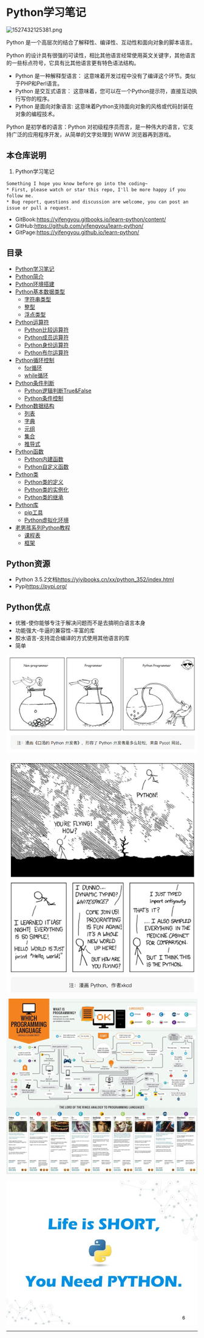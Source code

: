# Python学习笔记

![1527432125381.png](image/1527432125381.png)

Python 是一个高层次的结合了解释性、编译性、互动性和面向对象的脚本语言。

Python 的设计具有很强的可读性，相比其他语言经常使用英文关键字，其他语言的一些标点符号，它具有比其他语言更有特色语法结构。

* Python 是一种解释型语言： 这意味着开发过程中没有了编译这个环节。类似于PHP和Perl语言。
* Python 是交互式语言： 这意味着，您可以在一个Python提示符，直接互动执行写你的程序。
* Python 是面向对象语言: 这意味着Python支持面向对象的风格或代码封装在对象的编程技术。

Python 是初学者的语言：Python 对初级程序员而言，是一种伟大的语言，它支持广泛的应用程序开发，从简单的文字处理到 WWW 浏览器再到游戏。

## 本仓库说明

1. Python学习笔记

```
Something I hope you know before go into the coding~
* First, please watch or star this repo, I'll be more happy if you follow me.
* Bug report, questions and discussion are welcome, you can post an issue or pull a request.
```

* GitBook:<https://yifengyou.gitbooks.io/learn-python/content/>
* GitHub:<https://github.com/yifengyou/learn-python/>
* GitPage:<https://yifengyou.github.io/learn-python/>

## 目录

* [Python学习笔记](README.md)
* [Python简介](docs/Python简介.md)
* [Python环境搭建](docs/Python环境搭建/Python环境搭建.md)
* [Python基本数据类型](docs/Python基本数据类型/Python基本数据类型.md)
    * [字符串类型](docs/Python基本数据类型/字符串类型.md)
    * [整型](docs/Python基本数据类型/整型.md)
    * [浮点类型](docs/Python基本数据类型/浮点类型.md)
* [Python运算符](docs/Python运算符/Python运算符.md)
    * [Python比较运算符](docs/Python运算符/Python比较运算符.md)
    * [Python成员运算符](docs/Python运算符/Python成员运算符.md)
    * [Python身份运算符](docs/Python运算符/Python身份运算符.md)
    * [Python布尔运算符](docs/Python运算符/Python布尔运算符.md)
* [Python循环控制](docs/Python循环控制/Python循环控制.md)
    * [for循环](docs/Python循环控制/for循环.md)
    * [while循环](docs/Python循环控制/while循环.md)
* [Python条件判断](docs/Python条件判断/Python条件判断.md)
    * [Python逻辑判断True&False](docs/Python条件判断/Python逻辑判断True&False.md)
    * [Python条件控制](docs/Python条件判断/Python条件控制.md)
* [Python数据结构](docs/Python数据结构/Python数据结构.md)
    * [列表](docs/Python数据结构/列表.md)
    * [字典](docs/Python数据结构/字典.md)
    * [元组](docs/Python数据结构/元组.md)
    * [集合](docs/Python数据结构/集合.md)
    * [推导式](docs/Python数据结构/推导式.md)
* [Python函数](docs/Python函数/Python函数.md)
    * [Python内建函数](docs/Python函数/Python内建函数.md)
    * [Python自定义函数](docs/Python函数/Python自定义函数.md)
* [Python类](docs/Python类/Python类.md)
    * [Python类的定义](docs/Python类/Python类的定义.md)
    * [Python类的实例化](docs/Python类/Python类的实例化.md)
    * [Python类的继承](docs/Python类/Python类的继承.md)
* [Python库](docs/Python库/Python库.md)
    * [pip工具](docs/Python库/pip工具.md)
    * [Python虚拟化环境](docs/Python库/Python虚拟化环境.md)
* [老男孩系列Python教程](docs/老男孩系列Python教程.md)
    * [课程表](docs/老男孩系列Python教程/课程表.md)
    * [框架](docs/老男孩系列Python教程/框架.md)

## Python资源

* Python 3.5.2文档<https://yiyibooks.cn/xx/python_352/index.html>
* Pypi<https://pypi.org/>

## Python优点

* 优雅-使你能够专注于解决问题而不是去搞明白语言本身
* 功能强大-牛逼的兼容性-丰富的库
* 胶水语言-支持混合编译的方式使用其他语言的库
* 简单

![1547809406617.png](image/1547809406617.png)

![1547809644849.png](image/1547809644849.png)

![1547809867473.png](image/1547809867473.png)

![1547809961001.png](image/1547809961001.png)







---
